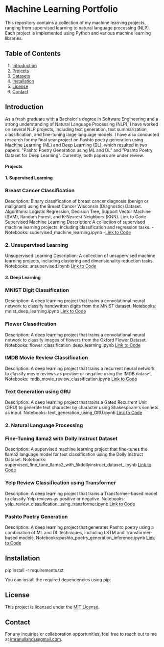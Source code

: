 # Machine Learning Portfolio

This repository contains a collection of my machine learning projects, ranging from supervised learning to natural language processing (NLP). Each project is implemented using Python and various machine learning libraries.

## Table of Contents

1. [Introduction](#introduction)
2. [Projects](#projects)
3. [Datasets](#datasets)
4. [Installation](#installation)
5. [License](#license)
6. [Contact](#contact)

## Introduction

As a fresh graduate with a Bachelor's degree in Software Engineering and a strong understanding of Natural Language Processing (NLP), I have worked on several NLP projects, including text generation, text summarization, classification, and fine-tuning large language models. I have also conducted research for my final year project on Pashto poetry generation using Machine Learning (ML) and Deep Learning (DL), which resulted in two papers: "Pashto Poetry Generation using ML and DL" and "Pashto Poetry Dataset for Deep Learning". Currently, both papers are under review.

#### Projects

#### 1. Supervised Learning
### Breast Cancer Classification
Description: Binary classification of breast cancer diagnosis (benign or malignant) using the Breast Cancer Wisconsin (Diagnostic) Dataset.
Algorithms: Logistic Regression, Decision Tree, Support Vector Machine (SVM), Random Forest, and K-Nearest Neighbors (KNN).
Link to Code
Supervised Machine Learning
Description: A collection of supervised machine learning projects, including classification and regression tasks.
-Notebooks: supervised_machine_learning.ipynb
-[Link to Code](/supervised_machine_learning.ipynb)

### 2. Unsupervised Learning
Unsupervised Learning
Description: A collection of unsupervised machine learning projects, including clustering and dimensionality reduction tasks.
Notebooks: unsupervised.ipynb
[Link to Code](/unsupervised.ipynb)

#### 3. Deep Learning
### MNIST Digit Classification
Description: A deep learning project that trains a convolutional neural network to classify handwritten digits from the MNIST dataset.
Notebooks: mnist_deep_learning.ipynb
[Link to Code](/mnist_deep_learning.ipynb)
### Flower Classification
Description: A deep learning project that trains a convolutional neural network to classify images of flowers from the Oxford Flower Dataset.
Notebooks: flower_classification_deep_learning.ipynb
[Link to Code](/flower_classification_deep_learning.ipynb)
### IMDB Movie Review Classification
Description: A deep learning project that trains a recurrent neural network to classify movie reviews as positive or negative using the IMDB dataset.
Notebooks: imdb_movie_review_classification.ipynb
[Link to Code](/imdb_movie_review_classification.ipynb)
### Text Generation using GRU
Description: A deep learning project that trains a Gated Recurrent Unit (GRU) to generate text character by character using Shakespeare's sonnets as input.
Notebooks: text_generation_using_GRU.ipynb
[Link to Code](/text_generation_using_GRU.ipynb)

### 2. Natural Language Processing

### Fine-Tuning llama2 with Dolly Instruct Dataset
Description: A supervised machine learning project that fine-tunes the llama2 language model for text classification using the Dolly Instruct Dataset.
Notebooks: supervised_fine_tune_llama2_with_5kdollyinstruct_dataset_.ipynb
[Link to Code](/supervised_fine_tune_llama2_with_5kdollyinstruct_dataset_.ipynb)

### Yelp Review Classification using Transformer
Description: A deep learning project that trains a Transformer-based model to classify Yelp reviews as positive or negative.
Notebooks: yelp_review_classification_using_transformer.ipynb
[Link to Code](/yelp_review_classification_using_transformer.ipynb)

### Pashto Poetry Generation
Description: A deep learning project that generates Pashto poetry using a combination of ML and DL techniques, including LSTM and Transformer-based models.
Notebooks:pashto_poetry_generation_inference.ipynb
[Link to Code](/pashto_poetry_generation_inference.ipynb)


## Installation

pip install -r requirements.txt

You can install the required dependencies using pip:



## License

This project is licensed under the [MIT License](LICENSE).

## Contact

For any inquiries or collaboration opportunities, feel free to reach out to me at imranullahds@gmail.com.


